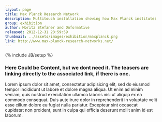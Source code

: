 ```yaml
---
layout: page
title: Max Planck Research Network
description: Multitouch installation showing how Max Planck institutes collaborate.
group: exhibition
author: Moritz Stefaner and Onformative
released: 2012-12-31 23:59:59
thumbnail: ../assets/images/exhibition/maxplanck.png
link: http://www.max-planck-research-networks.net/
---
```


{% include JB/setup %}

### Here Could be Content, but we dont need it. The teasers are linking directly to the associated link, if there is one.
Lorem ipsum dolor sit amet, consectetur adipisicing elit, sed do eiusmod tempor incididunt ut labore et dolore magna aliqua. Ut enim ad minim veniam, quis nostrud exercitation ullamco laboris nisi ut aliquip ex ea commodo consequat. Duis aute irure dolor in reprehenderit in voluptate velit esse cillum dolore eu fugiat nulla pariatur. Excepteur sint occaecat cupidatat non proident, sunt in culpa qui officia deserunt mollit anim id est laborum.